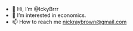 - 👋 Hi, I’m @IckyBrrr
- 👀 I’m interested in economics.
- 📫 How to reach me nickraybrown@gmail.com

<!---
IckyBrrr/IckyBrrr is a ✨ special ✨ repository because its `README.md` (this file) appears on your GitHub profile.
You can click the Preview link to take a look at your changes.
--->
